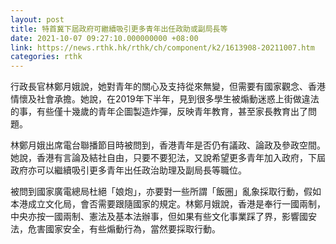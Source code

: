 ```yaml
---
layout: post
title: 特首冀下屆政府可繼續吸引更多青年出任政助或副局長等
date: 2021-10-07 09:27:10.000000000 +08:00
link: https://news.rthk.hk/rthk/ch/component/k2/1613908-20211007.htm
categories: rthk
---
```


行政長官林鄭月娥說，她對青年的關心及支持從來無變，但需要有國家觀念、香港情懷及社會承擔。她說，在2019年下半年，見到很多學生被煽動迷惑上街做違法的事，有些僅十幾歲的青年企圖製造炸彈，反映青年教育，甚至家長教育出了問題。

林鄭月娥出席電台聯播節目時被問到，香港青年是否仍有議政、論政及參政空間。她說，香港有言論及結社自由，只要不要犯法，又說希望更多青年加入政府，下屆政府亦可以繼續吸引更多青年出任政治助理及副局長等職位。

被問到國家廣電總局杜絕「娘炮」，亦要對一些所謂「飯圈」亂象採取行動，假如本港成立文化局，會否需要跟隨國家的規定。林鄭月娥說，香港是奉行一國兩制，中央亦按一國兩制、憲法及基本法辦事，但如果有些文化事業踩了界，影響國安法，危害國家安全，有些煽動行為，當然要採取行動。
